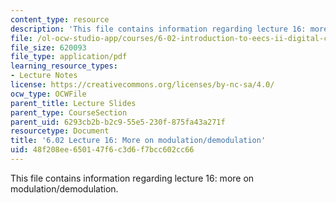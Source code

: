 ```yaml
---
content_type: resource
description: 'This file contains information regarding lecture 16: more on modulation/demodulation.'
file: /ol-ocw-studio-app/courses/6-02-introduction-to-eecs-ii-digital-communication-systems-fall-2012/48f208ee650147f6c3d6f7bcc602cc66_MIT6_02F12_lec16.pdf
file_size: 620093
file_type: application/pdf
learning_resource_types:
- Lecture Notes
license: https://creativecommons.org/licenses/by-nc-sa/4.0/
ocw_type: OCWFile
parent_title: Lecture Slides
parent_type: CourseSection
parent_uid: 6293cb2b-b2c9-55e5-230f-875fa43a271f
resourcetype: Document
title: '6.02 Lecture 16: More on modulation/demodulation'
uid: 48f208ee-6501-47f6-c3d6-f7bcc602cc66
---
```

This file contains information regarding lecture 16: more on modulation/demodulation.